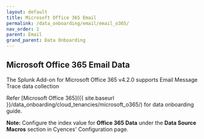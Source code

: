 ```yaml
---
layout: default
title: Microsoft Office 365 Email
permalink: /data_onboarding/email/email_o365/
nav_order: 1
parent: Email
grand_parent: Data Onboarding
---
```


## **Microsoft Office 365 Email Data**

The Splunk Add-on for Microsoft Office 365 v4.2.0 supports Email Message Trace data collection

Refer [Microsoft Office 365]({{ site.baseurl }}/data_onboarding/cloud_tenancies/microsoft_o365/) for data onboarding guide.

**Note:** Configure the index value for **Office 365 Data** under the **Data Source Macros** section in Cyences' Configuration page.

[comment]: <> (TODO_LATER: add estimated data size)